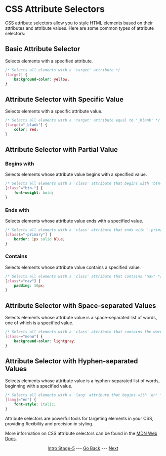 # CSS Attribute Selectors

CSS attribute selectors allow you to style HTML elements based on their attributes and attribute values. Here are some common types of attribute selectors:

## Basic Attribute Selector
Selects elements with a specified attribute.
```css
/* Selects all elements with a 'target' attribute */
[target] {
    background-color: yellow;
}
```

## Attribute Selector with Specific Value
Selects elements with a specific attribute value.
```css
/* Selects all elements with a 'target' attribute equal to '_blank' */
[target="_blank"] {
    color: red;
}
```

## Attribute Selector with Partial Value
### Begins with
Selects elements whose attribute value begins with a specified value.
```css
/* Selects all elements with a 'class' attribute that begins with 'btn-' */
[class^="btn-"] {
    font-weight: bold;
}
```

### Ends with
Selects elements whose attribute value ends with a specified value.
```css
/* Selects all elements with a 'class' attribute that ends with '-primary' */
[class$="-primary"] {
    border: 1px solid blue;
}
```

### Contains
Selects elements whose attribute value contains a specified value.
```css
/* Selects all elements with a 'class' attribute that contains 'nav' */
[class*="nav"] {
    padding: 10px;
}
```

## Attribute Selector with Space-separated Values
Selects elements whose attribute value is a space-separated list of words, one of which is a specified value.
```css
/* Selects all elements with a 'class' attribute that contains the word 'menu' */
[class~="menu"] {
    background-color: lightgray;
}
```

## Attribute Selector with Hyphen-separated Values
Selects elements whose attribute value is a hyphen-separated list of words, beginning with a specified value.
```css
/* Selects all elements with a 'lang' attribute that begins with 'en' */
[lang|="en"] {
    font-style: italic;
}
```

Attribute selectors are powerful tools for targeting elements in your CSS, providing flexibility and precision in styling.

More information on CSS attribute selectors can be found in the [MDN Web Docs](https://developer.mozilla.org/en-US/docs/Web/CSS/Attribute_selectors).

<div align="center">

[Intro Stage-5](/Stage-5/) --- [Go Back](/Stage-5/CSS-Cascading.md)  ---  [Next](/Stage-5/tips.md)

</div>